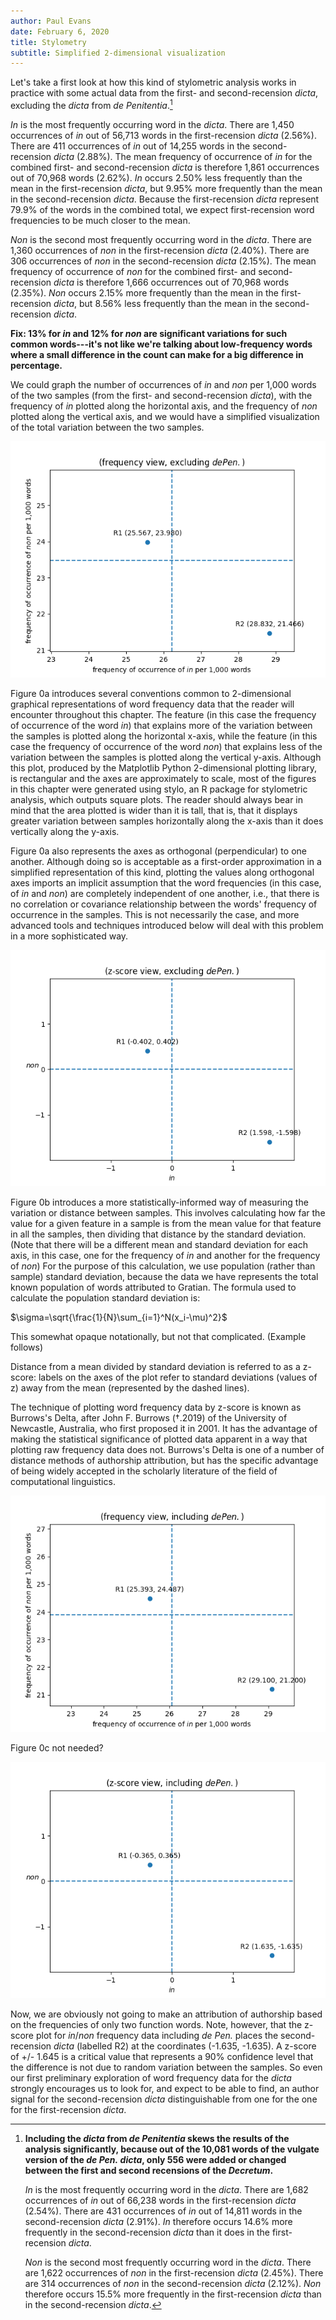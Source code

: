```yaml
---
author: Paul Evans
date: February 6, 2020
title: Stylometry
subtitle: Simplified 2-dimensional visualization
---
```

Let's take a first look at how this kind of stylometric analysis
works in practice with some actual data from the first- and
second-recension *dicta*, excluding the *dicta* from *de Penitentia*.[^6]

*In* is the most frequently occurring word in the *dicta*. There
are 1,450 occurrences of *in* out of 56,713 words in the first-recension
*dicta* (2.56%). There are 411 occurrences of *in* out of 14,255
words in the second-recension *dicta* (2.88%). The mean frequency
of occurrence of *in* for the combined first- and second-recension
*dicta* is therefore 1,861 occurrences out of 70,968 words (2.62%).
*In* occurs 2.50% less frequently than the mean in the first-recension
*dicta*, but 9.95% more frequently than the mean in the second-recension
*dicta*. Because the first-recension *dicta* represent 79.9% of the
words in the combined total, we expect first-recension word frequencies
to be much closer to the mean.

*Non* is the second most frequently occurring word in the *dicta*.
There are 1,360 occurrences of *non* in the first-recension *dicta*
(2.40%). There are 306 occurrences of *non* in the second-recension
*dicta* (2.15%). The mean frequency of occurrence of *non* for the
combined first- and second-recension *dicta* is therefore 1,666
occurrences out of 70,968 words (2.35%). *Non* occurs 2.15% more
frequently than the mean in the first-recension *dicta*, but 8.56%
less frequently than the mean in the second-recension *dicta*.

**Fix: 13% for *in* and 12% for *non* are significant variations
for such common words---it's not like we're talking about low-frequency
words where a small difference in the count can make for a big
difference in percentage.**

We could graph the number of occurrences of *in* and *non* per 1,000
words of the two samples (from the first- and second-recension
*dicta*), with the frequency of *in* plotted along the horizontal
axis, and the frequency of *non* plotted along the vertical axis,
and we would have a simplified visualization of the total variation
between the two samples. 

![Figure 0a updated 6 Feb 2020](PNGs/Figure_0_frequency_excluding_de_Pen.png)

Figure 0a introduces several conventions common to 2-dimensional
graphical representations of word frequency data that the reader
will encounter throughout this chapter. The feature (in this case
the frequency of occurrence of the word *in*) that explains more
of the variation between the samples is plotted along the horizontal
x-axis, while the feature (in this case the frequency of occurrence of
the word *non*) that explains less of the variation between the
samples is plotted along the vertical y-axis. Although this plot,
produced by the Matplotlib Python 2-dimensional plotting library,
is rectangular and the axes are approximately to scale, most of the
figures in this chapter were generated using stylo, an R package
for stylometric analysis, which outputs square plots. The reader
should always bear in mind that the area plotted is wider than it
is tall, that is, that it displays greater variation between samples
horizontally along the x-axis than it does vertically along the
y-axis.

Figure 0a also represents the axes as orthogonal (perpendicular)
to one another. Although doing so is acceptable as a first-order
approximation in a simplified representation of this kind, plotting
the values along orthogonal axes imports an implicit assumption
that the word frequencies (in this case, of *in* and *non*) are
completely independent of one another, i.e., that there is no
correlation or covariance relationship between the words' frequency
of occurrence in the samples. This is not necessarily the case, and
more advanced tools and techniques introduced below will deal with
this problem in a more sophisticated way.

![Figure 0b updated 6 Feb 2020](PNGs/Figure_0_z-score_excluding_de_Pen.png)

Figure 0b introduces a more statistically-informed way of measuring
the variation or distance between samples. This involves calculating
how far the value for a given feature in a sample is from the mean
value for that feature in all the samples, then dividing that
distance by the standard deviation. (Note that there will be a
different mean and standard deviation for each axis, in this case,
one for the frequency of *in* and another for the frequency of
*non*) For the purpose of this calculation, we use population (rather
than sample) standard deviation, because the data we have represents
the total known population of words attributed to Gratian. The
formula used to calculate the population standard deviation is:

$\sigma=\sqrt{\frac{1}{N}\sum_{i=1}^N(x_i-\mu)^2}$

This somewhat opaque notationally, but not that complicated. (Example
follows)

Distance from a mean divided by standard deviation is referred to
as a z-score: labels on the axes of the plot refer to standard
deviations (values of z) away from the mean (represented by the
dashed lines).

The technique of plotting word frequency data by z-score is known
as Burrows's Delta, after John F. Burrows (†.2019) of the University
of Newcastle, Australia, who first proposed it in 2001. It has the
advantage of making the statistical significance of plotted data
apparent in a way that plotting raw frequency data does not. Burrows's
Delta is one of a number of distance methods of authorship attribution,
but has the specific advantage of being widely accepted in the
scholarly literature of the field of computational linguistics.

![Figure 0c updated 6 Feb 2020](PNGs/Figure_0_frequency_including_de_Pen.png)

Figure 0c not needed?

![Figure 0d updated 6 Feb 2020](PNGs/Figure_0_z-score_including_de_Pen.png)

Now, we are obviously not going to make an attribution of authorship
based on the frequencies of only two function words. Note, however,
that the z-score plot for *in*/*non* frequency data including *de
Pen.* places the second-recension *dicta* (labelled R2) at the
coordinates (-1.635, -1.635). A z-score of +/- 1.645 is a critical
value that represents a 90% confidence level that the difference
is not due to random variation between the samples. So even our
first preliminary exploration of word frequency data for the *dicta*
strongly encourages us to look for, and expect to be able to find,
an author signal for the second-recension *dicta* distinguishable
from one for the one for the first-recension *dicta*.

[^6]: **Including the *dicta* from *de Penitentia* skews the results
of the analysis significantly, because out of the 10,081 words of
the vulgate version of the *de Pen.* *dicta*, only 556 were added
or changed between the first and second recensions of the *Decretum*.**

    *In* is the most frequently occurring word in the *dicta*.
    There are 1,682 occurrences of *in* out of 66,238 words in the
    first-recension *dicta* (2.54%). There are 431 occurrences of
    *in* out of 14,811 words in the second-recension *dicta* (2.91%).
    *In* therefore occurs 14.6% more frequently in the second-recension
    *dicta* than it does in the first-recension *dicta*.

    *Non* is the second most frequently occurring word in the
    *dicta*. There are 1,622 occurrences of *non* in the first-recension
    *dicta* (2.45%). There are 314 occurrences of *non* in the
    second-recension *dicta* (2.12%). *Non* therefore occurs 15.5%
    more frequently in the first-recension *dicta* than in the
    second-recension *dicta*.

